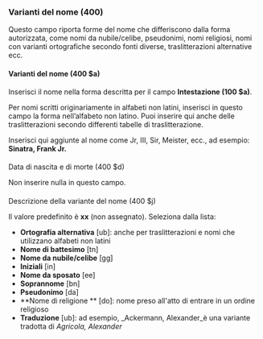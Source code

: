 ### **Varianti del nome (400)**

Questo campo riporta forme del nome che differiscono dalla forma autorizzata, come nomi da nubile/celibe, pseudonimi, nomi religiosi, nomi con varianti ortografiche secondo fonti diverse, traslitterazioni alternative ecc.

#### **Varianti del nome** (400 $a)

Inserisci il nome nella forma descritta per il campo **Intestazione (100 $a)**.

Per nomi scritti originariamente in alfabeti non latini, inserisci in questo campo la forma nell’alfabeto non latino. Puoi inserire qui anche delle traslitterazioni secondo differenti tabelle di traslitterazione.  

Inserisci qui aggiunte al nome come Jr, III, Sir, Meister, ecc., ad esempio: **Sinatra, Frank Jr.**

####   
Data di nascita e di morte (400 $d)

Non inserire nulla in questo campo.

####   
Descrizione della variante del nome (400 $j)

Il valore predefinito è **xx** (non assegnato). Seleziona dalla lista:

- **Ortografia alternativa** [ub]: anche per traslitterazioni e nomi che utilizzano alfabeti non latini  
- **Nome di battesimo** [tn]  
- **Nome da nubile/celibe** [gg]  
- **Iniziali** [in]  
- **Nome da sposato** [ee]  
- **Soprannome** [bn]
- **Pseudonimo** [da]  
- **Nome di religione ** [do]: nome preso all'atto di entrare in un ordine religioso  
- **Traduzione** [ub]: ad esempio, _Ackermann, Alexander_è una variante tradotta di _Agricola, Alexander_